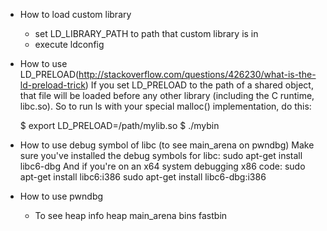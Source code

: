 

- How to load custom library
  - set LD_LIBRARY_PATH to path that custom library is in
  - execute ldconfig

- How to use LD_PRELOAD(http://stackoverflow.com/questions/426230/what-is-the-ld-preload-trick)
  If you set LD_PRELOAD to the path of a shared object, that file will be loaded before any other library (including the C runtime, libc.so). So to run ls with your special malloc() implementation, do this:

    $ export LD_PRELOAD=/path/mylib.so
    $ ./mybin

- How to use debug symbol of libc (to see main_arena on pwndbg) 
    Make sure you've installed the debug symbols for libc:
        sudo apt-get install libc6-dbg
    And if you're on an x64 system debugging x86 code:
        sudo apt-get install libc6:i386
        sudo apt-get install libc6-dbg:i386

- How to use pwndbg
  - To see heap info
    heap
    main_arena
    bins
    fastbin

